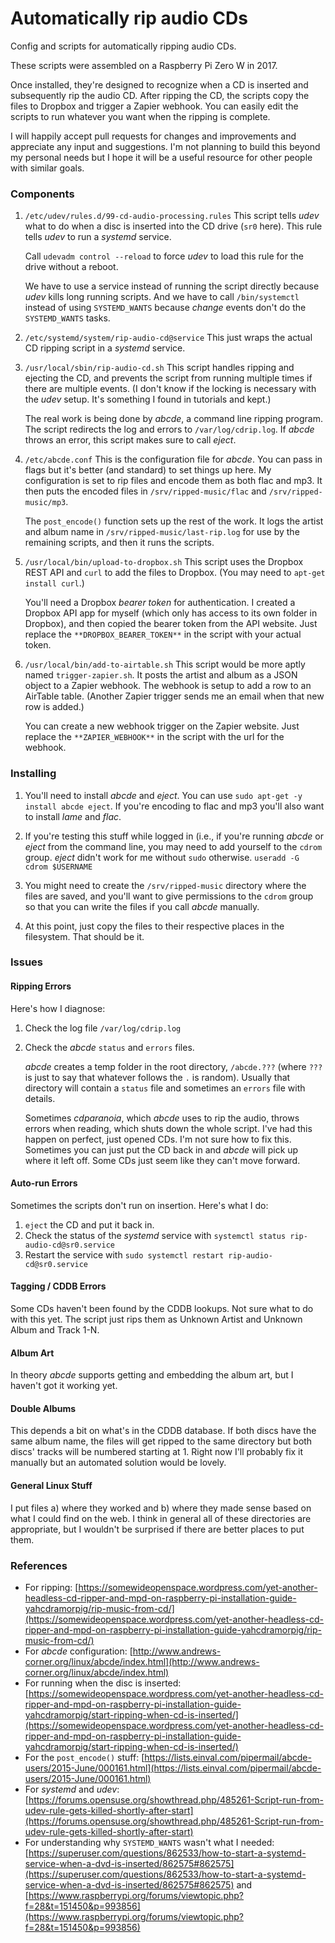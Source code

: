 # Automatically rip audio CDs
Config and scripts for automatically ripping audio CDs.

These scripts were assembled on a Raspberry Pi Zero W in 2017.

Once installed, they're designed to recognize when a CD is inserted
and subsequently rip the audio CD. After ripping the CD, the scripts
copy the files to Dropbox and trigger a Zapier webhook. You can easily
edit the scripts to run whatever you want when the ripping is complete.

I will happily accept pull requests for changes and improvements and appreciate
any input and suggestions. I'm not planning to build this beyond my personal
needs but I hope it will be a useful resource for other people with similar
goals.

### Components
1. `/etc/udev/rules.d/99-cd-audio-processing.rules` This script tells *udev* what to do when a disc is inserted into the CD drive
(`sr0` here). This rule tells *udev* to run a *systemd* service.

   Call `udevadm control --reload` to force *udev* to load this rule for the drive
 without a reboot.

    We have to use a service instead of running the script directly because *udev* kills long running scripts. And we have to call `/bin/systemctl` instead of using `SYSTEMD_WANTS` because *change* events don't do the `SYSTEMD_WANTS` tasks.
2. `/etc/systemd/system/rip-audio-cd@service` This just wraps the actual CD
ripping script in a *systemd* service.

3. `/usr/local/sbin/rip-audio-cd.sh` This script handles ripping and ejecting
the CD, and prevents the script from running multiple times if there are
multiple events. (I don't know if the locking is necessary with the *udev*
setup. It's something I found in tutorials and kept.)

   The real work is being done by *abcde*, a command line ripping program. The
 script redirects the log and errors to `/var/log/cdrip.log`. If *abcde* throws
 an error, this script makes sure to call *eject*.

4. `/etc/abcde.conf` This is the configuration file for *abcde*. You can pass
in flags but it's better (and standard) to set things up here. My configuration
is set to rip files and encode them as both flac and mp3. It then puts the
encoded files in `/srv/ripped-music/flac` and `/srv/ripped-music/mp3`.

   The `post_encode()` function sets up the rest of the work. It logs the artist
 and album name in `/srv/ripped-music/last-rip.log` for use by the remaining
 scripts, and then it runs the scripts.

5. `/usr/local/bin/upload-to-dropbox.sh` This script uses the Dropbox REST API
and `curl` to add the files to Dropbox. (You may need to `apt-get install
curl`.)

   You'll need a Dropbox *bearer token* for authentication. I created a Dropbox
 API app for myself (which only has access to its own folder in Dropbox), and
 then copied the bearer token from the API website. Just replace the
 `**DROPBOX_BEARER_TOKEN**` in the script with your actual token.

6. `/usr/local/bin/add-to-airtable.sh` This script would be more aptly named
`trigger-zapier.sh`. It posts the artist and album as a JSON object to a Zapier
webhook. The webhook is setup to add a row to an AirTable table. (Another
Zapier trigger sends me an email when that new row is added.)

   You can create a new webhook trigger on the Zapier website. Just replace the
 `**ZAPIER_WEBHOOK**` in the script with the url for the webhook.


### Installing
1. You'll need to install *abcde* and *eject*. You can use `sudo apt-get -y install
abcde eject`. If you're encoding to flac and mp3 you'll also want to install
*lame* and *flac*.

2. If you're testing this stuff while logged in (i.e., if you're running *abcde*
or *eject* from the command line, you may need to add yourself to the `cdrom`
group. *eject* didn't work for me without `sudo` otherwise. `useradd -G cdrom
$USERNAME`

3. You might need to create the `/srv/ripped-music` directory where the files
are saved, and you'll want to give permissions to the `cdrom` group so that
you can write the files if you call *abcde* manually.

4. At this point, just copy the files to their respective places in the
filesystem. That should be it.

### Issues
#### Ripping Errors
Here's how I diagnose:

1. Check the log file `/var/log/cdrip.log`

2. Check the *abcde* `status` and `errors` files.

   *abcde* creates a temp folder in the root directory, `/abcde.???`
 (where `???` is just to say that whatever follows the `.` is random). Usually
 that directory will contain a `status` file and sometimes an `errors` file with
 details.

   Sometimes *cdparanoia*, which *abcde* uses to rip the audio, throws errors
when reading, which shuts down the whole script. I've had this happen on perfect,
just opened CDs. I'm not sure how to fix this. Sometimes you can just put the
CD back in and *abcde* will pick up where it left off. Some CDs just seem like
they can't move forward.

#### Auto-run Errors
Sometimes the scripts don't run on insertion. Here's what I do:

1. `eject` the CD and put it back in.
2. Check the status of the *systemd* service with `systemctl status rip-audio-cd@sr0.service`
3. Restart the service with `sudo systemctl restart rip-audio-cd@sr0.service`

#### Tagging / CDDB Errors
Some CDs haven't been found by the CDDB lookups. Not sure what to do with this yet. The script
just rips them as Unknown Artist and Unknown Album and Track 1-N.

#### Album Art
In theory *abcde* supports getting and embedding the album art, but I haven't got it working yet.

#### Double Albums
This depends a bit on what's in the CDDB database. If both discs have the same
album name, the files will get ripped to the same directory but both discs'
tracks will be numbered starting at 1. Right now I'll probably fix it manually
but an automated solution would be lovely.

#### General Linux Stuff
I put files a) where they worked and b) where they made sense based on what I
could find on the web. I think in general all of these directories are
appropriate, but I wouldn't be surprised if there are better places to put them.

### References
- For ripping:  [https://somewideopenspace.wordpress.com/yet-another-headless-cd-ripper-and-mpd-on-raspberry-pi-installation-guide-yahcdramorpig/rip-music-from-cd/](https://somewideopenspace.wordpress.com/yet-another-headless-cd-ripper-and-mpd-on-raspberry-pi-installation-guide-yahcdramorpig/rip-music-from-cd/)
- For *abcde* configuration: [http://www.andrews-corner.org/linux/abcde/index.html](http://www.andrews-corner.org/linux/abcde/index.html)
- For running when the disc is inserted: [https://somewideopenspace.wordpress.com/yet-another-headless-cd-ripper-and-mpd-on-raspberry-pi-installation-guide-yahcdramorpig/start-ripping-when-cd-is-inserted/](https://somewideopenspace.wordpress.com/yet-another-headless-cd-ripper-and-mpd-on-raspberry-pi-installation-guide-yahcdramorpig/start-ripping-when-cd-is-inserted/)
- For the `post_encode()` stuff: [https://lists.einval.com/pipermail/abcde-users/2015-June/000161.html](https://lists.einval.com/pipermail/abcde-users/2015-June/000161.html)
- For *systemd* and *udev*: [https://forums.opensuse.org/showthread.php/485261-Script-run-from-udev-rule-gets-killed-shortly-after-start](https://forums.opensuse.org/showthread.php/485261-Script-run-from-udev-rule-gets-killed-shortly-after-start)
- For understanding why `SYSTEMD_WANTS` wasn't what I needed: [https://superuser.com/questions/862533/how-to-start-a-systemd-service-when-a-dvd-is-inserted/862575#862575](https://superuser.com/questions/862533/how-to-start-a-systemd-service-when-a-dvd-is-inserted/862575#862575) and [https://www.raspberrypi.org/forums/viewtopic.php?f=28&t=151450&p=993856](https://www.raspberrypi.org/forums/viewtopic.php?f=28&t=151450&p=993856)
